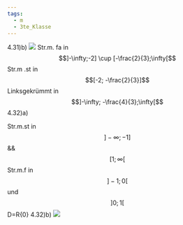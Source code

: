```yaml
---
tags:
  - m
  - 3te_Klasse
---
```

4.31)b)
![](Pasted%20image%2020241112121847.png)
Str.m. fa in $$]-\infty;-2] \cup [-\frac{2}{3};\infty[$$
Str.m .st in $$[-2; -\frac{2}{3}]$$
Linksgekrümmt in $$]-\infty; -\frac{4}{3};\infty[$$
4.32)a)

Str.m.st in $$]-\infty;-1] $$ && $$[1;\infty[$$
Str.m.f in $$]-1;0[$$ und $$]0;1[$$
D=R\{0}
4.32)b)
![](Pasted%20image%2020241112124513.png)
